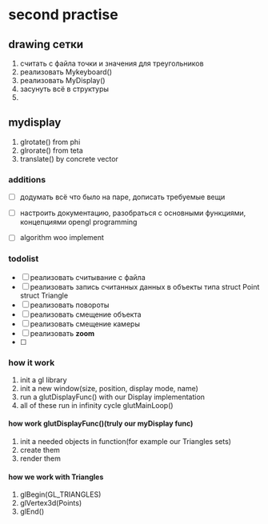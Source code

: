 # second practise

## drawing сетки

1) считать с файла точки и значения для треугольников
2) реализовать Mykeyboard()
3) реализовать MyDisplay()
4) засунуть всё в структуры
5)

## mydisplay

1) glrotate() from phi
2) glrorate() from teta
3) translate() by concrete vector

### additions

- [ ] додумать всё что было на паре, дописать требуемые вещи
- [ ] настроить документацию, разобраться с основными функциями, концепциями opengl programming
- [ ] algorithm woo implement


### todolist
- [ ] реализовать считывание с файла
- [ ] реализовать запись считанных данных в объекты типа struct Point struct Triangle 
- [ ] реализовать повороты 
- [ ] реализовать смещение объекта
- [ ] реализовать смещение камеры
- [ ] реализовать **zoom**
- [ ] 
### how it work
1) init a gl library
2) init a new window(size, position, display mode, name)
3) run a glutDisplayFunc() with our Display implementation
4) all of these run in infinity cycle glutMainLoop()

#### how work glutDisplayFunc()(truly our myDisplay func)
1) init a needed objects in function(for example our Triangles sets)
2) create them
3) render them

#### how we work with Triangles
1) glBegin(GL_TRIANGLES)
2) glVertex3d(Points)
3) glEnd()